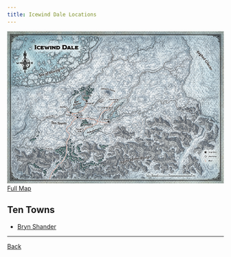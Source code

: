 ```yaml
---
title: Icewind Dale Locations
---
```


[![Icewind Dale Hex Map](./images/icewind-dale-hex-map-small.png)](./images/icewind-dale-hex-map.png)
[Full Map](./images/icewind-dale-hex-map.png)

## Ten Towns
- [Bryn Shander](./bryn-shander.md)

---
[Back](../)
